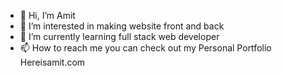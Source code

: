 - 👋 Hi, I’m Amit 
- 👀 I’m interested in making website front and back 
- 🌱 I’m currently learning full stack web developer
- 📫 How to reach me you can check out my Personal Portfolio Hereisamit.com

<!---
Amit46687/Amit46687 is a ✨ special ✨ repository because its `README.md` (this file) appears on your GitHub profile.
You can click the Preview link to take a look at your changes.
--->
